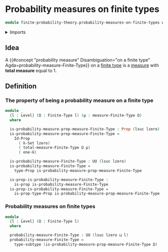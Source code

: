 # Probability measures on finite types

```agda
module finite-probability-theory.probability-measures-on-finite-types where
```

<details><summary>Imports</summary>

```agda
open import finite-probability-theory.measures-on-finite-types

open import foundation.empty-types
open import foundation.function-types
open import foundation.identity-types
open import foundation.inhabited-types
open import foundation.propositions
open import foundation.sets
open import foundation.subtypes
open import foundation.universe-levels

open import group-theory.sums-of-finite-families-of-elements-abelian-groups

open import real-numbers.addition-real-numbers
open import real-numbers.dedekind-real-numbers
open import real-numbers.positive-real-numbers
open import real-numbers.rational-real-numbers

open import univalent-combinatorics.finite-types
```

</details>

## Idea

A
{{#concept "probability measure" Disambiguation="on a finite type" Agda=probability-measure-Finite-Type}}
on a [finite type](univalent-combinatorics.finite-types.md) is a
[measure](finite-probability-theory.measures-on-finite-types.md) with **total measure**
equal to 1.

## Definition

### The property of being a probability measure on a finite type

```agda
module _
  {l : Level} (Ω : Finite-Type l) (μ : measure-Finite-Type Ω)
  where

  is-probability-measure-prop-measure-Finite-Type : Prop (lsuc lzero)
  is-probability-measure-prop-measure-Finite-Type =
    Id-Prop
      ( ℝ-Set lzero)
      ( total-measure-Finite-Type Ω μ)
      ( one-ℝ)

  is-probability-measure-Finite-Type : UU (lsuc lzero)
  is-probability-measure-Finite-Type =
    type-Prop is-probability-measure-prop-measure-Finite-Type

  is-prop-is-probability-measure-Finite-Type :
    is-prop is-probability-measure-Finite-Type
  is-prop-is-probability-measure-Finite-Type =
    is-prop-type-Prop is-probability-measure-prop-measure-Finite-Type
```

### Probability measures on finite types

```agda
module _
  {l : Level} (Ω : Finite-Type l)
  where

  probability-measure-Finite-Type : UU (lsuc lzero ⊔ l)
  probability-measure-Finite-Type =
    type-subtype (is-probability-measure-prop-measure-Finite-Type Ω)
```
